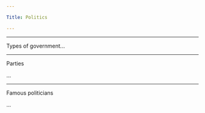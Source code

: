 ```yaml
---

Title: Politics

---
```


<VocabWord translation_en="Politics" />
<VocabWord translation_en="elections" />
<VocabWord translation_en="European Union" />
<VocabWord translation_en="to vote" />

--------------------------------------------------

Types of government...

<VocabWord translation_en="Fascist" />
<VocabWord translation_en="Socialist" />
<VocabWord translation_en="Liberal" />
<VocabWord translation_en="Conservative" />
<VocabWord translation_en="Labor" />

--------------------------------------------------

Parties

<VocabWord translation_en="Party" />

...

--------------------------------------------------

Famous politicians

...
